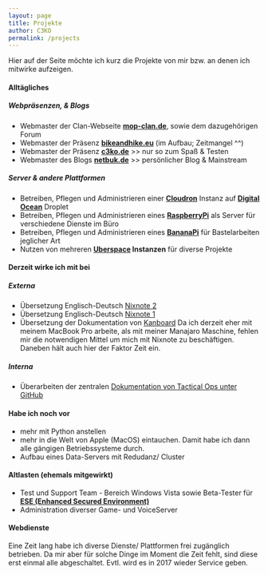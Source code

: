 ```yaml
---
layout: page
title: Projekte
author: C3KO
permalink: /projects
---
```


Hier auf der Seite möchte ich kurz die Projekte von mir bzw. an denen ich mitwirke aufzeigen.

#### Alltägliches

##### Webpräsenzen, & Blogs
* Webmaster der Clan-Webseite **[mop-clan.de](http://mop-clan.net)**, sowie dem dazugehörigen Forum
* Webmaster der Präsenz **[bikeandhike.eu](https://bikeandhike.eu)** (im Aufbau; Zeitmangel ^^)
* Webmaster der Präsenz **[c3ko.de](https://c3ko.de)** >> nur so zum Spaß & Testen
* Webmaster des Blogs **[netbuk.de](https://netbuk.de)** >> persönlicher Blog & Mainstream

##### Server & andere Plattformen
* Betreiben, Pflegen und Administrieren einer **[Cloudron](http://cloudron.io)** Instanz auf **[Digital Ocean](http://digitalocean.com)** Droplet
* Betreiben, Pflegen und Administrieren eines **[RaspberryPi](https://www.raspberrypi.org/)** als Server für verschiedene Dienste im Büro
* Betreiben, Pflegen und Administrieren eines **[BananaPi](http://www.bananapi.org/)** für Bastelarbeiten jeglicher Art
* Nutzen von mehreren **[Uberspace](https://uberspace.de) Instanzen** für diverse Projekte

#### Derzeit wirke ich mit bei

##### Externa
* Übersetzung Englisch-Deutsch [Nixnote 2](https://github.com/baumgarr/Nixnote2)
* Übersetzung Englisch-Deutsch [Nixnote 1](https://sourceforge.net/p/nevernote/code/ci/master/tree/)
* Übersetzung der Dokumentation von [Kanboard](https://github.com/netbuk/kanboard-documentation-de)
Da ich derzeit eher mit meinem MacBook Pro arbeite, als mit meiner Manajaro Maschine, fehlen mir die notwendigen Mittel um mich mit Nixnote zu beschäftigen. Daneben hält auch hier der Faktor Zeit ein.

##### Interna
* Überarbeiten der zentralen [Dokumentation von Tactical Ops unter GitHub](https://github.com/netbuk/TO-Doc)

#### Habe ich noch vor
* mehr mit Python anstellen
* mehr in die Welt von Apple (MacOS) eintauchen. Damit habe ich dann alle gängigen Betriebssysteme durch.
* Aufbau eines Data-Servers mit Redudanz/ Cluster

#### Altlasten (ehemals mitgewirkt) 
* Test und Support Team - Bereich Windows Vista sowie Beta-Tester für [**ESE (Enhanced Secured Environment)**](http://ese-protect.de)
* Administration diverser Game- und VoiceServer

#### Webdienste
Eine Zeit lang habe ich diverse Dienste/ Plattformen frei zugänglich betrieben. Da mir aber für solche Dinge im Moment die Zeit fehlt, sind diese erst einmal alle abgeschaltet. Evtl. wird es in 2017 wieder Service geben.

